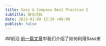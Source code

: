 ```yaml
---
title: Sass & Compass Best Practise 2
subtitle: 简化代码
date: 2013-01-09 15:39 +08:00
publish: false
---
```


##前沿
[前一篇文章](/2013/01/07/sass_compass_best_practise_1.html)中我们介绍了如何利用Sass来